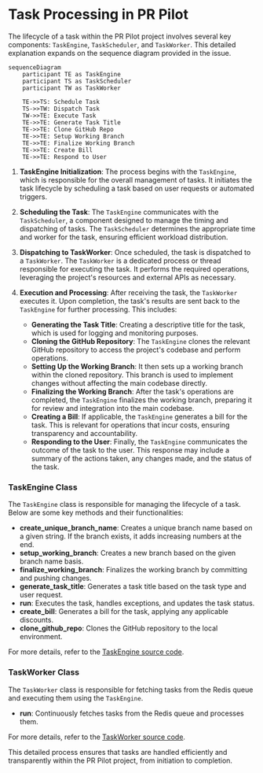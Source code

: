 # Task Processing in PR Pilot

The lifecycle of a task within the PR Pilot project involves several key components: `TaskEngine`, `TaskScheduler`, and `TaskWorker`. This detailed explanation expands on the sequence diagram provided in the issue.

```mermaid
sequenceDiagram
    participant TE as TaskEngine
    participant TS as TaskScheduler
    participant TW as TaskWorker
    
    TE->>TS: Schedule Task
    TS->>TW: Dispatch Task
    TW->>TE: Execute Task
    TE->>TE: Generate Task Title
    TE->>TE: Clone GitHub Repo
    TE->>TE: Setup Working Branch
    TE->>TE: Finalize Working Branch
    TE->>TE: Create Bill
    TE->>TE: Respond to User
```

1. **TaskEngine Initialization**: The process begins with the `TaskEngine`, which is responsible for the overall management of tasks. It initiates the task lifecycle by scheduling a task based on user requests or automated triggers.

2. **Scheduling the Task**: The `TaskEngine` communicates with the `TaskScheduler`, a component designed to manage the timing and dispatching of tasks. The `TaskScheduler` determines the appropriate time and worker for the task, ensuring efficient workload distribution.

3. **Dispatching to TaskWorker**: Once scheduled, the task is dispatched to a `TaskWorker`. The `TaskWorker` is a dedicated process or thread responsible for executing the task. It performs the required operations, leveraging the project's resources and external APIs as necessary.

4. **Execution and Processing**: After receiving the task, the `TaskWorker` executes it. Upon completion, the task's results are sent back to the `TaskEngine` for further processing. This includes:
   - **Generating the Task Title**: Creating a descriptive title for the task, which is used for logging and monitoring purposes.
   - **Cloning the GitHub Repository**: The `TaskEngine` clones the relevant GitHub repository to access the project's codebase and perform operations.
   - **Setting Up the Working Branch**: It then sets up a working branch within the cloned repository. This branch is used to implement changes without affecting the main codebase directly.
   - **Finalizing the Working Branch**: After the task's operations are completed, the `TaskEngine` finalizes the working branch, preparing it for review and integration into the main codebase.
   - **Creating a Bill**: If applicable, the `TaskEngine` generates a bill for the task. This is relevant for operations that incur costs, ensuring transparency and accountability.
   - **Responding to the User**: Finally, the `TaskEngine` communicates the outcome of the task to the user. This response may include a summary of the actions taken, any changes made, and the status of the task.

### TaskEngine Class

The `TaskEngine` class is responsible for managing the lifecycle of a task. Below are some key methods and their functionalities:

- **create_unique_branch_name**: Creates a unique branch name based on a given string. If the branch exists, it adds increasing numbers at the end.
- **setup_working_branch**: Creates a new branch based on the given branch name basis.
- **finalize_working_branch**: Finalizes the working branch by committing and pushing changes.
- **generate_task_title**: Generates a task title based on the task type and user request.
- **run**: Executes the task, handles exceptions, and updates the task status.
- **create_bill**: Generates a bill for the task, applying any applicable discounts.
- **clone_github_repo**: Clones the GitHub repository to the local environment.

For more details, refer to the [TaskEngine source code](../../engine/task_engine.py).

### TaskWorker Class

The `TaskWorker` class is responsible for fetching tasks from the Redis queue and executing them using the `TaskEngine`.

- **run**: Continuously fetches tasks from the Redis queue and processes them.

For more details, refer to the [TaskWorker source code](../../engine/task_worker.py).

This detailed process ensures that tasks are handled efficiently and transparently within the PR Pilot project, from initiation to completion.
